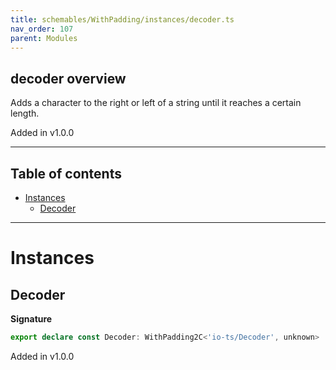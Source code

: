 ```yaml
---
title: schemables/WithPadding/instances/decoder.ts
nav_order: 107
parent: Modules
---
```


## decoder overview

Adds a character to the right or left of a string until it reaches a certain length.

Added in v1.0.0

---

<h2 class="text-delta">Table of contents</h2>

- [Instances](#instances)
  - [Decoder](#decoder)

---

# Instances

## Decoder

**Signature**

```ts
export declare const Decoder: WithPadding2C<'io-ts/Decoder', unknown>
```

Added in v1.0.0
